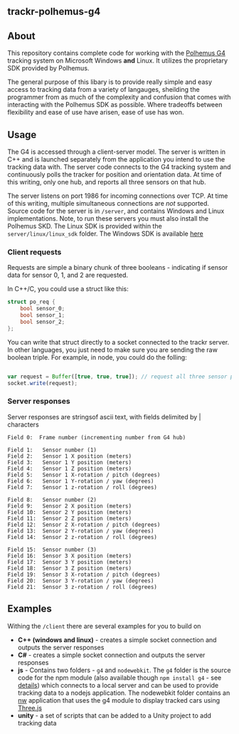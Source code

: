 ## trackr-polhemus-g4

## About
This repository contains complete code for working with the [Polhemus G4](http://polhemus.com/motion-tracking/all-trackers/g4) tracking system on Microsoft Windows **and** Linux.  It utilizes the proprietary SDK provided by Polhemus.

The general purpose of this libary is to provide really simple and easy access to tracking data from a variety of langauges, sheilding the programmer from as much of the complexity and confusion that comes with interacting with the Polhemus SDK as possible.  Where tradeoffs between flexibility and ease of use have arisen, ease of use has won.

## Usage
The G4 is accessed through a client-server model.  The server is written in C++ and is launched separately from the application you intend to use the tracking data with.  The server code connects to the G4 tracking system and continuously polls the tracker for position and orientation data.  At time of this writing, only one hub, and reports all three sensors on that hub.

The server listens on port 1986 for incoming connections over TCP.  At time of this writing, multiple simultaneous connections are *not* supported.  Source code for the server is in `/server`, and contains Windows and Linux implementations.  Note, to run these servers you must also install the Polhemus SKD.  The Linux SDK is provided within the `server/linux/linux_sdk` folder.  The Windows SDK is available [here](ftp://ftp.polhemus.com/pub/Standalone/SWD-PS08-08-4.3.0-PISDKSetup.exe)

### Client requests
Requests are simple a binary chunk of three booleans - indicating if sensor data for sensor 0, 1, and 2 are requested.  

In C++/C, you could use a struct like this:
```cpp
struct po_req {
	bool sensor_0;
	bool sensor_1;
	bool sensor_2;
};
```
You can write that struct directly to a socket connected to the trackr server.  In other languages, you just need to make sure you are sending the raw boolean triple.  For example, in node, you could do the folling:

```js

var request = Buffer([true, true, true]); // request all three sensor position/orientation
socket.write(request);
```

### Server responses
Server responses are stringsof ascii text, with fields delimited by | characters

```
Field 0:  Frame number (incrementing number from G4 hub)

Field 1:   Sensor number (1)
Field 2:   Sensor 1 X position (meters)
Field 3:   Sensor 1 Y position (meters)
Field 4:   Sensor 1 Z position (meters)
Field 5:   Sensor 1 X-rotation / pitch (degrees)
Field 6:   Sensor 1 Y-rotation / yaw (degrees)
Field 7:   Sensor 1 z-rotation / roll (degrees)

Field 8:   Sensor number (2)
Field 9:   Sensor 2 X position (meters)
Field 10:  Sensor 2 Y position (meters)
Field 11:  Sensor 2 Z position (meters)
Field 12:  Sensor 2 X-rotation / pitch (degrees)
Field 13:  Sensor 2 Y-rotation / yaw (degrees)
Field 14:  Sensor 2 z-rotation / roll (degrees)

Field 15:  Sensor number (3)
Field 16:  Sensor 3 X position (meters)
Field 17:  Sensor 3 Y position (meters)
Field 18:  Sensor 3 Z position (meters)
Field 19:  Sensor 3 X-rotation / pitch (degrees)
Field 20:  Sensor 3 Y-rotation / yaw (degrees)
Field 21:  Sensor 3 z-rotation / roll (degrees)
```
## Examples
Withing the `/client` there are several examples for you to build on

- **C++ (windows and linux)** - creates a simple socket connection and outputs the server responses
- **C#** - creates a simple socket connection and outputs the server responses
- **js** - Contains two folders - `g4` and `nodewebkit`.  The `g4` folder is the source code for the npm module (also available though `npm install g4` - see [details](https://www.npmjs.com/package/g4)) which connects to a local server and can be used to provide tracking data to a nodejs application.  The nodewebkit folder contains an [nw](http://nwjs.io/) application that uses the g4 module to display tracked cars using [Three.js](http://threejs.org/)
- **unity** - a set of scripts that can be added to a Unity project to add tracking data
